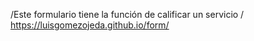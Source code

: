 /Este formulario tiene la función de calificar un servicio
/ https://luisgomezojeda.github.io/form/
